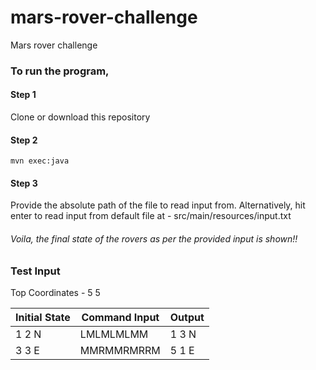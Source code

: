 # mars-rover-challenge
Mars rover challenge

### To run the program,

#### Step 1

Clone or download this repository

#### Step 2

`mvn exec:java`

#### Step 3

Provide the absolute path of the file to read input from. Alternatively, hit enter to read input from default file at - src/main/resources/input.txt


###### Voila, the final state of the rovers as per the provided input is shown!! 


### Test Input

Top Coordinates - 5 5

Initial State | Command Input | Output
--- | --- | ---
1 2 N | LMLMLMLMM | 1 3 N
3 3 E | MMRMMRMRRM | 5 1 E


